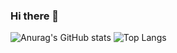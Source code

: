 ### Hi there 👋

![Anurag's GitHub stats](https://github-readme-stats.vercel.app/api?username=jaehyun230&theme=dark&show_icons=true&theme=tokyonight)
![Top Langs](https://github-readme-stats.vercel.app/api/top-langs/?username=jaehyun230&layout=compact&theme=tokyonight)

<!--
**jaehyun230/jaehyun230** is a ✨ _special_ ✨ repository because its `README.md` (this file) appears on your GitHub profile.

Here are some ideas to get you started:

- 🔭 I’m currently working on ...
- 🌱 I’m currently learning ...
- 👯 I’m looking to collaborate on ...
- 🤔 I’m looking for help with ...
- 💬 Ask me about ...
- 📫 How to reach me: ...
- 😄 Pronouns: ...
- ⚡ Fun fact: ...
-->
